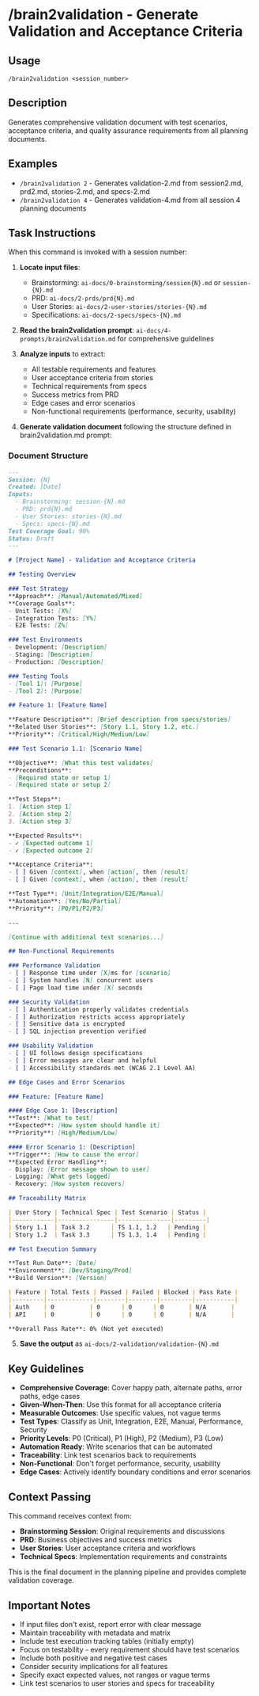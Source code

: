 # /brain2validation - Generate Validation and Acceptance Criteria

## Usage
`/brain2validation <session_number>`

## Description
Generates comprehensive validation document with test scenarios, acceptance criteria, and quality assurance requirements from all planning documents.

## Examples
- `/brain2validation 2` - Generates validation-2.md from session2.md, prd2.md, stories-2.md, and specs-2.md
- `/brain2validation 4` - Generates validation-4.md from all session 4 planning documents

## Task Instructions

When this command is invoked with a session number:

1. **Locate input files**:
   - Brainstorming: `ai-docs/0-brainstorming/session{N}.md` or `session-{N}.md`
   - PRD: `ai-docs/2-prds/prd{N}.md`
   - User Stories: `ai-docs/2-user-stories/stories-{N}.md`
   - Specifications: `ai-docs/2-specs/specs-{N}.md`

2. **Read the brain2validation prompt**: `ai-docs/4-prompts/brain2validation.md` for comprehensive guidelines

3. **Analyze inputs** to extract:
   - All testable requirements and features
   - User acceptance criteria from stories
   - Technical requirements from specs
   - Success metrics from PRD
   - Edge cases and error scenarios
   - Non-functional requirements (performance, security, usability)

4. **Generate validation document** following the structure defined in brain2validation.md prompt:

### Document Structure

```markdown
---
Session: {N}
Created: [Date]
Inputs:
  - Brainstorming: session-{N}.md
  - PRD: prd{N}.md
  - User Stories: stories-{N}.md
  - Specs: specs-{N}.md
Test Coverage Goal: 90%
Status: Draft
---

# [Project Name] - Validation and Acceptance Criteria

## Testing Overview

### Test Strategy
**Approach**: [Manual/Automated/Mixed]
**Coverage Goals**:
- Unit Tests: [X%]
- Integration Tests: [Y%]
- E2E Tests: [Z%]

### Test Environments
- Development: [Description]
- Staging: [Description]
- Production: [Description]

### Testing Tools
- [Tool 1]: [Purpose]
- [Tool 2]: [Purpose]

## Feature 1: [Feature Name]

**Feature Description**: [Brief description from specs/stories]
**Related User Stories**: [Story 1.1, Story 1.2, etc.]
**Priority**: [Critical/High/Medium/Low]

### Test Scenario 1.1: [Scenario Name]

**Objective**: [What this test validates]
**Preconditions**:
- [Required state or setup 1]
- [Required state or setup 2]

**Test Steps**:
1. [Action step 1]
2. [Action step 2]
3. [Action step 3]

**Expected Results**:
- ✓ [Expected outcome 1]
- ✓ [Expected outcome 2]

**Acceptance Criteria**:
- [ ] Given [context], when [action], then [result]
- [ ] Given [context], when [action], then [result]

**Test Type**: [Unit/Integration/E2E/Manual]
**Automation**: [Yes/No/Partial]
**Priority**: [P0/P1/P2/P3]

---

[Continue with additional test scenarios...]

## Non-Functional Requirements

### Performance Validation
- [ ] Response time under [X]ms for [scenario]
- [ ] System handles [N] concurrent users
- [ ] Page load time under [X] seconds

### Security Validation
- [ ] Authentication properly validates credentials
- [ ] Authorization restricts access appropriately
- [ ] Sensitive data is encrypted
- [ ] SQL injection prevention verified

### Usability Validation
- [ ] UI follows design specifications
- [ ] Error messages are clear and helpful
- [ ] Accessibility standards met (WCAG 2.1 Level AA)

## Edge Cases and Error Scenarios

### Feature: [Feature Name]

#### Edge Case 1: [Description]
**Test**: [What to test]
**Expected**: [How system should handle it]
**Priority**: [High/Medium/Low]

#### Error Scenario 1: [Description]
**Trigger**: [How to cause the error]
**Expected Error Handling**:
- Display: [Error message shown to user]
- Logging: [What gets logged]
- Recovery: [How system recovers]

## Traceability Matrix

| User Story | Technical Spec | Test Scenario | Status |
|------------|----------------|---------------|---------|
| Story 1.1  | Task 3.2      | TS 1.1, 1.2   | Pending |
| Story 1.2  | Task 3.3      | TS 1.3, 1.4   | Pending |

## Test Execution Summary

**Test Run Date**: [Date]
**Environment**: [Dev/Staging/Prod]
**Build Version**: [Version]

| Feature | Total Tests | Passed | Failed | Blocked | Pass Rate |
|---------|-------------|--------|--------|---------|-----------|
| Auth    | 0          | 0      | 0      | 0       | N/A       |
| API     | 0          | 0      | 0      | 0       | N/A       |

**Overall Pass Rate**: 0% (Not yet executed)
```

5. **Save the output** as `ai-docs/2-validation/validation-{N}.md`

## Key Guidelines

- **Comprehensive Coverage**: Cover happy path, alternate paths, error paths, edge cases
- **Given-When-Then**: Use this format for all acceptance criteria
- **Measurable Outcomes**: Use specific values, not vague terms
- **Test Types**: Classify as Unit, Integration, E2E, Manual, Performance, Security
- **Priority Levels**: P0 (Critical), P1 (High), P2 (Medium), P3 (Low)
- **Automation Ready**: Write scenarios that can be automated
- **Traceability**: Link test scenarios back to requirements
- **Non-Functional**: Don't forget performance, security, usability
- **Edge Cases**: Actively identify boundary conditions and error scenarios

## Context Passing

This command receives context from:
- **Brainstorming Session**: Original requirements and discussions
- **PRD**: Business objectives and success metrics
- **User Stories**: User acceptance criteria and workflows
- **Technical Specs**: Implementation requirements and constraints

This is the final document in the planning pipeline and provides complete validation coverage.

## Important Notes

- If input files don't exist, report error with clear message
- Maintain traceability with metadata and matrix
- Include test execution tracking tables (initially empty)
- Focus on testability - every requirement should have test scenarios
- Include both positive and negative test cases
- Consider security implications for all features
- Specify exact expected values, not ranges or vague terms
- Link test scenarios to user stories and specs for traceability
